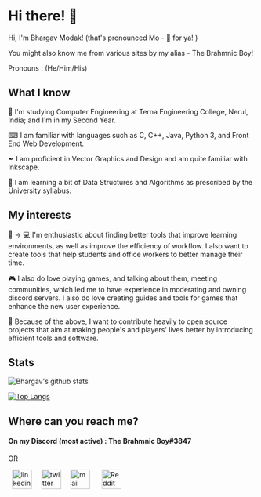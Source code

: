 # Hi there! 👋

Hi, I'm Bhargav Modak! (that's pronounced Mo - 🦆 for ya! )

You might also know me from various sites by my alias - The Brahmnic Boy!

Pronouns : (He/Him/His)

## What I know 

🏫 I'm studying Computer Engineering at Terna Engineering College, Nerul, India; and I'm in my Second Year.

⌨ I am familiar with languages such as C, C++, Java, Python 3, and Front End Web Development.

✒ I am proficient in Vector Graphics and Design and am quite familiar with Inkscape.

🔗 I am learning a bit of Data Structures and Algorithms as prescribed by the University syllabus.

## My interests

📖 → 💻 I'm enthusiastic about finding better tools that improve learning environments, as well as improve the efficiency of workflow. I also want to create tools that help students and office workers to better manage their time.

🎮 I also do love playing games, and talking about them, meeting communities, which led me to have experience in moderating and owning discord servers. I also do love creating guides and tools for games that enhance the new user experience.

👐 Because of the above, I want to contribute heavily to open source projects that aim at making people's and players' lives better by introducing efficient tools and software.

## Stats
![Bhargav's github stats](https://github-readme-stats.vercel.app/api?username=TheBrahmnicBoy&show_icons=true&theme=radical)

[![Top Langs](https://github-readme-stats.vercel.app/api/top-langs/?username=TheBrahmnicBoy&layout=compact)](https://github.com/TheBrahmnicBoy/github-readme-stats)

## Where can you reach me?

#### On my Discord (most active) : The Brahmnic Boy#3847

OR

&nbsp;&nbsp;[<img src='https://github.com/TheDudeThatCode/TheDudeThatCode/blob/master/Assets/Linkedin.svg' alt='linkedin' height='40'>](https://www.linkedin.com/in/bhargavmodak/)&nbsp;&nbsp;&nbsp;&nbsp;  [<img src='https://github.com/TheDudeThatCode/TheDudeThatCode/blob/master/Assets/Twitter.svg' alt='twitter' height='40'>](https://twitter.com/thebrahmnicboy)&nbsp;&nbsp;&nbsp;&nbsp;  [<img src='https://github.com/TheDudeThatCode/TheDudeThatCode/raw/master/Assets/Gmail.svg' alt='mail' height='40'>](thebrahmnicboy@gmail.com) &nbsp;&nbsp;&nbsp;&nbsp;  [<img src='https://www.iconpacks.net/icons/2/free-reddit-logo-icon-2436-thumb.png' alt='Reddit' height='40'>](https://www.reddit.com/user/TheBrahmnicBoy) 
